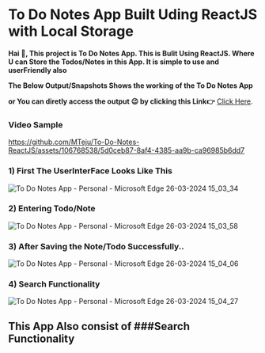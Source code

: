 # To Do Notes App Built Uding ReactJS with Local Storage

**Hai 👋, This project is To Do Notes App. This is Bulit Using ReactJS. Where U can Store the Todos/Notes in this App. It is simple to use and userFriendly also**

**The Below Output/Snapshots Shows the working of the To Do Notes App**

**or You can diretly access the output 😉 by clicking this Link👉** [Click Here](https://mteju.github.io/To-Do-Notes-ReactJS/).


### Video Sample
https://github.com/MTeju/To-Do-Notes-ReactJS/assets/106768538/5d0ceb87-8af4-4385-aa9b-ca96985b6dd7

### 1) First The UserInterFace Looks Like This
![To Do Notes App - Personal - Microsoft​ Edge 26-03-2024 15_03_34](https://github.com/MTeju/To-Do-Notes-ReactJS/assets/106768538/4caa5173-e35f-4bfd-a1db-9edfb90bbd1f)

### 2) Entering Todo/Note
![To Do Notes App - Personal - Microsoft​ Edge 26-03-2024 15_03_58](https://github.com/MTeju/To-Do-Notes-ReactJS/assets/106768538/4bd1b31a-097c-4406-8d9c-12267c0537ae)


### 3) After Saving the Note/Todo Successfully..
![To Do Notes App - Personal - Microsoft​ Edge 26-03-2024 15_04_06](https://github.com/MTeju/To-Do-Notes-ReactJS/assets/106768538/2e37dad6-3df9-4749-a44e-f7b8b3ba17d4)

### 4) Search Functionality
![To Do Notes App - Personal - Microsoft​ Edge 26-03-2024 15_04_27](https://github.com/MTeju/To-Do-Notes-ReactJS/assets/106768538/fd7d10e8-de2f-4e28-925e-0ee701511af8)


## This App Also consist of ###Search Functionality 
